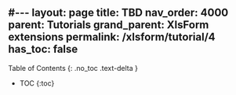 #---
layout: page
title: TBD
nav_order: 4000
parent: Tutorials
grand_parent: XlsForm extensions
permalink: /xlsform/tutorial/4
has_toc: false
---
Table of Contents
{: .no_toc .text-delta }

- TOC
{:toc}

